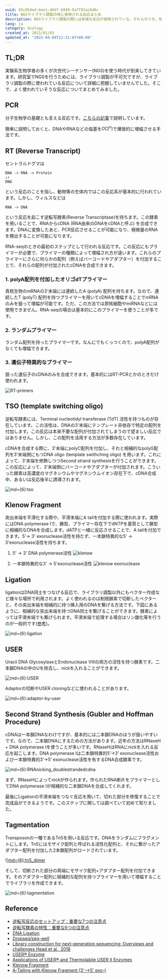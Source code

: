 ```yaml
---
uuid: 65c054ed-bee1-46df-b849-9a7f92ac6d6c
title: NGSライブラリ調製の時に使用される反応まとめ
description: NGSライブラリ調製の際には多様な反応が使用されている。それらのうち、知っているものについて原理をまとめていきたい。
lang: ja
category: biology
created_at: 2021/01/03
updated_at: "2022-04-09T12:31:07+00:00"
---
```


## TL;DR

実験系生物学者の多くが次世代シーケンサー(NGS)を使う時代が到来してきています。研究室でNGSを行うためには、ライブラリ調製が不可欠ですが、ライブラリ調製の際に使われている反応について詳細に把握していませんでした。そこで、よく使われていそうな反応についてまとめてみました。

## PCR

分子生物学の基礎とも言える反応です。[こちらの記事](https://illumination-k.dev/posts/biology/ngs_matome)で説明しています。

簡単に説明しておくと、DNAやRNAなどの塩基を$O(2^n)$で爆発的に増幅させる手法です。

## RT (Reverse Transcript)

セントラルドグマは

```
DNA -> RNA -> Protein
↓↑
DNA
```

という反応のことを指し、動物等の生体内ではこの反応系が基本的に行われています。しかし、ウィルスなどは

```
RNA -> DNA
```

という反応を起こす逆転写酵素(Reverse Transcriptase)を持ちます。この酵素を用いることで、RNAからcDNA (RNA由来のDNAをcDNAと呼ぶ) を合成できます。DNAに変換したあと、PCR反応させることが可能になり、極微量のRNAを検出することが可能になります。

RNA-seqのときの最初のステップとして行われる反応です。この反応にもプライマーが必要で、プライマーの種類によって増幅され方が違います。これらのプライマーにさらに何らかの配列（例えばバーコードやアダプター）を付加することで、それらの配列が付加されたcDNAを合成できます。

### 1. polyA配列を付加したオリゴdTプライマー

真核生物のmRNAの3'末端には連続したA (polyA) 配列を持ちます。なので、連続したT (polyT) 配列を持つプライマーを用いてcDNAを増幅することでmRNAのみを狙って増幅が可能です。ただ、この方法では原核細胞やmiRNAなどには使用できません。RNA-seqの場合は基本的にこのプライマーを使うことが多です。

### 2. ランダムプライマー

ランダム配列を持ったプライマーです。なんにでもくっつくので、polyA配列がなくても増幅できます。

### 3. 遺伝子特異的なプライマー

狙った遺伝子のcDNAのみを合成できます。基本的にはRT-PCRとかのときだけ使われます。

![RT-primers](../../public/library_construction/RT_primers.png)

## TSO (template switching oligo)

逆転写酵素には、Terminal nucleotidyl transferase (TdT) 活性を持つものが存在しています。この活性は、DNAの3'末端にテンプレート非依存で特定の配列を付加します。この反応は本来不要な配列が付加されてしまうので望ましい反応ではありません。しかし、この配列を活用する方法が多数存在しています。

cDNAを合成する際に、3'末端にpolyC配列を付加し、それと相補的なpolyG配列を3'末端側にもつDNA oligo (template swithching oligo) を用います。これによって、3'末端を修飾しつつSecond strand synthesisを行うことができます。この反応によって、3'末端側にバーコードやアダプターが付加されます。こういった酵素は高濃度のマグネシウムやマグネシウムイオン存在下で、cDNA合成中、あるいは反応後半に誘導されます。

![md={6}:tso](../../public/library_construction/tso.png)

## Klenow Fragment

突出末端を平滑化する際や、平滑末端にA tailを付加する際に使われます。実際にはDNA polymerase Ⅰで、鋳型、プライマー存在下でdNTPを基質として鋳型に相補的なDNAを合成します。dATPと一緒に反応させることで、A tailを付加できます。5'-> 3' exonuclease活性を持たず、一本鎖特異的な5' -> 3'exonuclease活性を持ちます。

1. 5' -> 3' DNA polymerase活性
   ![klenow](https://catalog.takara-bio.co.jp/IMAGES/2130a.gif)

2. 一本鎖特異的な3' -> 5'exonuclease活性
   ![klenow exonuclease](https://catalog.takara-bio.co.jp/IMAGES/2130c.gif)

## Ligation

ligationはDNA同士をつなげる反応で、ライブラリ調製以外にもベクター作成など様々な場所で利用されます。よく使われるのは制限酵素で切断したベクターと、その突出末端を相補的に持つ挿入用のDNAを繋げる方法です。下図にあるように、相補的な突出末端を持つDNA同士を繋げることができます。酵素によっては平滑末端でも繋げられます。平滑末端で処理する場合はリン酸化等を行うのが一般的です([参考](https://lifescience.toyobo.co.jp/upload/upld86/protocol-c/cloning86pc01.pdf))。

![md={6}:ligation](https://media.addgene.org/data/easy-thumbnails/filer_public/cms/filer_public/21/27/212780f6-b140-440b-b414-1ec4353167d6/ligation.gif__900x316_q85_crop_subsampling-2_upscale.png)

## USER

Uracil DNA GlycosylaseとEndonuclease VIIIの両方の活性を持つ酵素です。二本鎖DNAの中のUを除去し、nickを入れることができます。

![md={6}:USER](../../public/library_construction/USER_Mechanism.png)

Adaptorの切断やUSER cloningなどに使われることがあります。

![md={6}:adaptor-by-user](https://www.neb.com/-/media/nebus/page-images/newsized-brochure-images/cloning-and-mapping/user_lp_loopadaptorcleavage.png?rev=f6c3b5a51d7f40b093f03133a39934db&hash=861227C19378CCFB0154102618B135CB)

## Second Strand Synthesis (Gubler and Hoffman Procedure)

cDNAは一本鎖DNAなわけですが、基本的には二本鎖DNAのほうが扱いやすいです。なので、二本鎖DNAにするための方法があります。近年の方法はRNaseH + DNA polymerase Iを使うことが多いです。RNaseHはRNAにnickを入れる反応を起こします。DNA polymerase Iは二本鎖特異的5’→3’ exonuclease活性および一本鎖特異的3’→5’ exonuclease活性を有するDNA合成酵素です。

![md={6}:RNAnicking_doublestrandedcdna](https://www.thermofisher.com/jp/ja/home/life-science/cloning/cloning-learning-center/invitrogen-school-of-molecular-biology/rt-education/reverse-transcription-setup/jcr:content/MainParsys/image_a871/foregroundimg.img.320.low.png/1500204713307.png)

まず、RNaseHによってnickが作られます。作られたRNA断片をプライマーとしてDNA polymerase Iが相補的な二本鎖DNAを合成してくれます。

最後にLigationの平滑末端をつなぐ反応を用いて、切れた部分を修復することで完成品ができるようです。このステップに関しては調べていて初めて知りました。

## Tagmentation

Transposonの一種であるTn5を用いる反応です。DNAをランダムにフラグメントにします。Tn5にはモザイク配列と呼ばれる活性化配列と、それに繋がったアダプター配列を付加した2本鎖配列がロードされています。

![[md={6}:tn5_dimer](https://teichlab.github.io/scg_lib_structs/data/tn5_dimer.svg)

そして、切断された部分の両端にモザイク配列+アダプター配列を付加できます。そのアダプター配列に相補的な配列を持つプライマーを用いて増幅することでライブラリを作成できます。

![md={6}:tagmentation](https://www.future-science.com/cms/10.2144/000114133/asset/images/medium/figure2.jpg)

## Reference

- [逆転写反応のセットアップ：重要な7つの注意点](https://www.thermofisher.com/jp/ja/home/life-science/cloning/cloning-learning-center/invitrogen-school-of-molecular-biology/rt-education/reverse-transcription-setup.html)
- [逆転写酵素の特性：重要な6つの注意点](https://www.thermofisher.com/jp/ja/home/life-science/cloning/cloning-learning-center/invitrogen-school-of-molecular-biology/rt-education/reverse-transcriptase-attributes.html)
- [DNA Ligation](https://www.addgene.org/protocols/dna-ligation/)
- [Dropseq/seq-well](https://teichlab.github.io/scg_lib_structs/methods_html/Drop-seq.html)
- [Library construction for next-generation sequencing: Overviews and challenges Head et al., 2018](https://www.future-science.com/doi/10.2144/000114133)
- [USER® Enzyme](https://www.neb.com/products/m5505-user-enzyme)
- [Applications of USER® and Thermolabile USER II Enzymes](https://www.neb.com/applications/cloning-and-synthetic-biology/user-cloning/applications-of-user-and-thermolabile-user-ii-enzymes)
- [Klenow Fragment](https://catalog.takara-bio.co.jp/product/basic_info.php?unitid=U100003145)
- [A-Tailing with Klenow Fragment (3'-->5' exo-)](https://international.neb.com/protocols/2013/11/06/a-tailing-with-klenow-fragment-3-5-exo)
